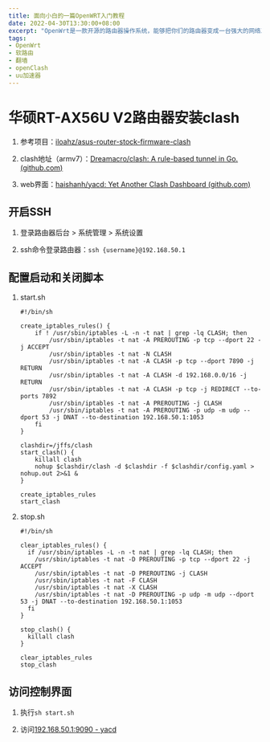 ```yaml
---
title: 面向小白的一篇OpenWRT入门教程
date: 2022-04-30T13:30:00+08:00
excerpt: "OpenWrt是一款开源的路由器操作系统，能够把你们的路由器变成一台强大的网络工具。它的灵活性和可扩展性让用户能够定制路由器的功能，让路由器发挥最大的潜力。"
tags:
- OpenWrt
- 软路由
- 翻墙
- openClash
- uu加速器
---
```

# 华硕RT-AX56U V2路由器安装clash

1. 参考项目：[iloahz/asus-router-stock-firmware-clash](https://github.com/iloahz/asus-router-stock-firmware-clash)

2. clash地址（armv7）：[Dreamacro/clash: A rule-based tunnel in Go. (github.com)](https://github.com/Dreamacro/clash)

3. web界面：[haishanh/yacd: Yet Another Clash Dashboard (github.com)](https://github.com/haishanh/yacd)

## 开启SSH

1. 登录路由器后台 > 系统管理 > 系统设置

2. ssh命令登录路由器：`ssh {username}@192.168.50.1`

## 配置启动和关闭脚本

1. start.sh
   
   ```shell
   #!/bin/sh
   
   create_iptables_rules() {
       if ! /usr/sbin/iptables -L -n -t nat | grep -lq CLASH; then
           /usr/sbin/iptables -t nat -A PREROUTING -p tcp --dport 22 -j ACCEPT
           /usr/sbin/iptables -t nat -N CLASH
           /usr/sbin/iptables -t nat -A CLASH -p tcp --dport 7890 -j RETURN
           /usr/sbin/iptables -t nat -A CLASH -d 192.168.0.0/16 -j RETURN
           /usr/sbin/iptables -t nat -A CLASH -p tcp -j REDIRECT --to-ports 7892
           /usr/sbin/iptables -t nat -A PREROUTING -j CLASH
           /usr/sbin/iptables -t nat -A PREROUTING -p udp -m udp --dport 53 -j DNAT --to-destination 192.168.50.1:1053
       fi
   }
   
   clashdir=/jffs/clash
   start_clash() {
       killall clash
       nohup $clashdir/clash -d $clashdir -f $clashdir/config.yaml > nohup.out 2>&1 &
   }
   
   create_iptables_rules
   start_clash
   ```

2. stop.sh
   
   ```shell
   #!/bin/sh
   
   clear_iptables_rules() {
     if /usr/sbin/iptables -L -n -t nat | grep -lq CLASH; then
       /usr/sbin/iptables -t nat -D PREROUTING -p tcp --dport 22 -j ACCEPT
       /usr/sbin/iptables -t nat -D PREROUTING -j CLASH
       /usr/sbin/iptables -t nat -F CLASH
       /usr/sbin/iptables -t nat -X CLASH
       /usr/sbin/iptables -t nat -D PREROUTING -p udp -m udp --dport 53 -j DNAT --to-destination 192.168.50.1:1053
     fi
   }
   
   stop_clash() {
     killall clash
   }
   
   clear_iptables_rules
   stop_clash
   ```

## 访问控制界面

1. 执行`sh start.sh`

2. 访问[192.168.50.1:9090 - yacd](http://192.168.50.1:9090/ui/#/proxies)
